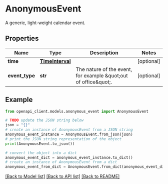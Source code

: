 # AnonymousEvent

A generic, light-weight calendar event.

## Properties

Name | Type | Description | Notes
------------ | ------------- | ------------- | -------------
**time** | [**TimeInterval**](TimeInterval.md) |  | [optional] 
**event_type** | **str** | The nature of the event, for example \&quot;out of office\&quot;. | [optional] 

## Example

```python
from openapi_client.models.anonymous_event import AnonymousEvent

# TODO update the JSON string below
json = "{}"
# create an instance of AnonymousEvent from a JSON string
anonymous_event_instance = AnonymousEvent.from_json(json)
# print the JSON string representation of the object
print(AnonymousEvent.to_json())

# convert the object into a dict
anonymous_event_dict = anonymous_event_instance.to_dict()
# create an instance of AnonymousEvent from a dict
anonymous_event_from_dict = AnonymousEvent.from_dict(anonymous_event_dict)
```
[[Back to Model list]](../README.md#documentation-for-models) [[Back to API list]](../README.md#documentation-for-api-endpoints) [[Back to README]](../README.md)


